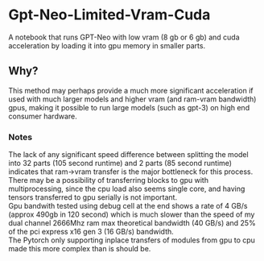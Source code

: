 # Gpt-Neo-Limited-Vram-Cuda
 A notebook that runs GPT-Neo with low vram (8 gb or 6 gb) and cuda acceleration by loading it into gpu memory in smaller parts.<br>
## Why?
This method may perhaps provide a much more significant acceleration if used with much larger models and higher vram (and ram-vram bandwidth) gpus, making it possible to run large models (such as gpt-3) on high end consumer hardware.
### Notes
The lack of any significant speed difference between splitting the model into 32 parts (105 second runtime) and 2 parts (85 second runtime) indicates that ram->vram transfer is the major bottleneck for this process. <br> 
There may be a possibility of transferring blocks to gpu with multiprocessing, since the cpu load also seems single core, and having tensors transferred to gpu serially is not important. <br>
Gpu bandwith tested using debug cell at the end shows a rate of 4 GB/s (approx 490gb in 120 second) which is much slower than the speed of my dual channel 2666Mhz ram max theoretical bandwidth (40 GB/s) and 25% of the pci express x16 gen 3 (16 GB/s) bandwidth.<br>
The Pytorch only supporting inplace transfers of modules from gpu to cpu made this more complex than is should be.
